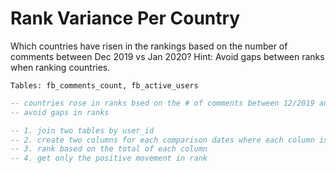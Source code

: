 # Rank Variance Per Country

Which countries have risen in the rankings based on the number of comments between Dec 2019 vs Jan 2020? Hint: Avoid gaps between ranks when ranking countries.

```
Tables: fb_comments_count, fb_active_users
```

```sql
-- countries rose in ranks bsed on the # of comments between 12/2019 and 01/2020
-- avoid gaps in ranks

-- 1. join two tables by user_id
-- 2. create two columns for each comparison dates where each column is filtered by dates and groupped by name
-- 3. rank based on the total of each column
-- 4. get only the positive movement in rank


```